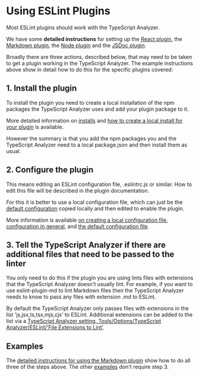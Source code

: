 ﻿# Using ESLint Plugins

Most ESLint plugins should work with the TypeScript Analyzer. 

We have some **detailed instructions** for setting up the [React plugin](setupreact.md), the [Markdown plugin](setupmarkdown.md), the [Node plugin](setupnode.md) and the [JSDoc plugin](setupjsdoc.md).

Broadly there are three actions, described below, that may need to be taken to get a plugin working in the TypeScript Analyzer.  The example instructions above show in detail how to do this for the specific plugins covered:

## 1. Install the plugin

To install the plugin you need to create a local installation of the npm packages the TypeScript Analyzer uses and add your plugin package to it.

More detailed information on [installs](installs.md) and [how to create a local install for your plugin](creatinglocalinstall.md) is available.  

However the summary is that you add the npm packages you and the TypeScript Analyzer need to a local package.json and then install them as usual.

## 2. Configure the plugin

This means editing an ESLint configuration file, .eslintrc.js or similar.  How to edit this file will be described in the plugin documentation.

For this it is better to use a local configuration file, which can just be the [default configuration](defaultconfig.md) copied locally and then edited to enable the plugin.

More information is available [on creating a local configuration file](localconfiguration.md), [configuration in general](configuration.md), and [the default configuration file](defaultconfig.md).

## 3. Tell the TypeScript Analyzer if there are additional files that need to be passed to the linter

You only need to do this if the plugin you are using lints files with extensions that the TypeScript Analyzer doesn't usually lint.  For example, if you want to use eslint-plugin-md to lint Markdown files then the TypeScript Analyzer needs to know to pass any files with extension .md to ESLint.

By default the TypeScript Analyzer only passes files with extensions in the list 'js,jsx,ts,tsx,mjs,cjs' to ESLint.  Additional extensions can be added to the list via a [TypeScript Analyzer setting, Tools/Options/TypeScript Analyzer/ESLint/'File Extensions to Lint'](settings.md#fileextensionstolint).

## Examples

The [detailed instructions for using the Markdown plugin](setupmarkdown.md) show how to do all three of the steps above.  The other [examples](examples.md) don't require step 3.
